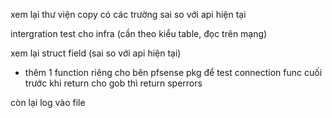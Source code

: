 xem lại thư viện copy có các trường sai so với api hiện tại

intergration test cho infra (cần theo kiểu table, đọc trên mạng)
 
xem lại struct field (sai so với api hiện tại)


- thêm 1 function riêng cho bên pfsense pkg để test connection
func cuối trước khi return cho gob thì return sperrors

còn lại log vào file